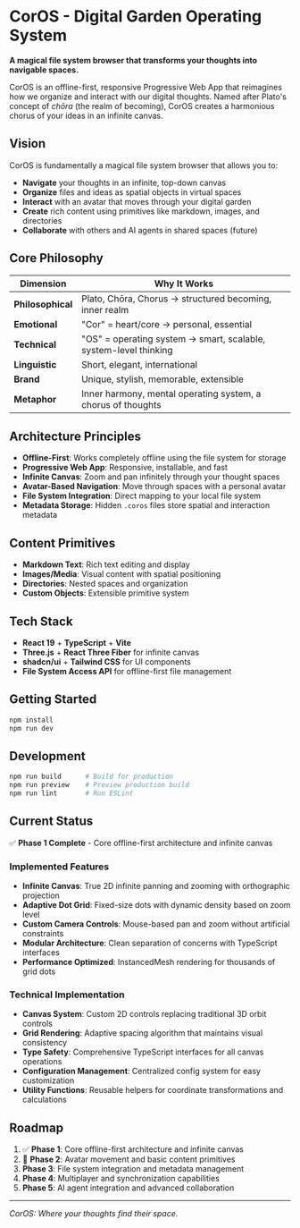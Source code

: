 # CorOS - Digital Garden Operating System

**A magical file system browser that transforms your thoughts into navigable spaces.**

CorOS is an offline-first, responsive Progressive Web App that reimagines how we organize and interact with our digital thoughts. Named after Plato's concept of *chōra* (the realm of becoming), CorOS creates a harmonious chorus of your ideas in an infinite canvas.

## Vision

CorOS is fundamentally a magical file system browser that allows you to:

- **Navigate** your thoughts in an infinite, top-down canvas
- **Organize** files and ideas as spatial objects in virtual spaces
- **Interact** with an avatar that moves through your digital garden
- **Create** rich content using primitives like markdown, images, and directories
- **Collaborate** with others and AI agents in shared spaces (future)

## Core Philosophy

| Dimension         | Why It Works                                                     |
| ----------------- | ---------------------------------------------------------------- |
| **Philosophical** | Plato, Chōra, Chorus → structured becoming, inner realm          |
| **Emotional**     | "Cor" = heart/core → personal, essential                         |
| **Technical**     | "OS" = operating system → smart, scalable, system-level thinking |
| **Linguistic**    | Short, elegant, international                                    |
| **Brand**         | Unique, stylish, memorable, extensible                           |
| **Metaphor**      | Inner harmony, mental operating system, a chorus of thoughts     |

## Architecture Principles

- **Offline-First**: Works completely offline using the file system for storage
- **Progressive Web App**: Responsive, installable, and fast
- **Infinite Canvas**: Zoom and pan infinitely through your thought spaces
- **Avatar-Based Navigation**: Move through spaces with a personal avatar
- **File System Integration**: Direct mapping to your local file system
- **Metadata Storage**: Hidden `.coros` files store spatial and interaction metadata

## Content Primitives

- **Markdown Text**: Rich text editing and display
- **Images/Media**: Visual content with spatial positioning
- **Directories**: Nested spaces and organization
- **Custom Objects**: Extensible primitive system

## Tech Stack

- **React 19** + **TypeScript** + **Vite**
- **Three.js** + **React Three Fiber** for infinite canvas
- **shadcn/ui** + **Tailwind CSS** for UI components
- **File System Access API** for offline-first file management

## Getting Started

```bash
npm install
npm run dev
```

## Development

```bash
npm run build      # Build for production
npm run preview    # Preview production build
npm run lint       # Run ESLint
```

## Current Status

✅ **Phase 1 Complete** - Core offline-first architecture and infinite canvas

### Implemented Features

- **Infinite Canvas**: True 2D infinite panning and zooming with orthographic projection
- **Adaptive Dot Grid**: Fixed-size dots with dynamic density based on zoom level
- **Custom Camera Controls**: Mouse-based pan and zoom without artificial constraints
- **Modular Architecture**: Clean separation of concerns with TypeScript interfaces
- **Performance Optimized**: InstancedMesh rendering for thousands of grid dots

### Technical Implementation

- **Canvas System**: Custom 2D controls replacing traditional 3D orbit controls
- **Grid Rendering**: Adaptive spacing algorithm that maintains visual consistency
- **Type Safety**: Comprehensive TypeScript interfaces for all canvas operations
- **Configuration Management**: Centralized config system for easy customization
- **Utility Functions**: Reusable helpers for coordinate transformations and calculations

## Roadmap

1. ✅ **Phase 1**: Core offline-first architecture and infinite canvas
2. 🔄 **Phase 2**: Avatar movement and basic content primitives
3. **Phase 3**: File system integration and metadata management
4. **Phase 4**: Multiplayer and synchronization capabilities
5. **Phase 5**: AI agent integration and advanced collaboration

---

*CorOS: Where your thoughts find their space.*